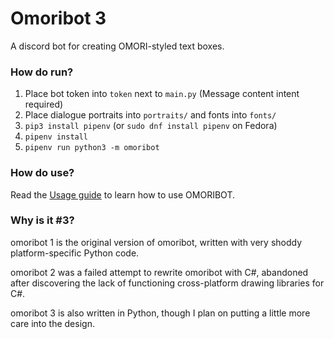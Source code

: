 # Omoribot 3

A discord bot for creating OMORI-styled text boxes.

### How do run?

1. Place bot token into `token` next to `main.py` (Message content intent required)
2. Place dialogue portraits into `portraits/` and fonts into `fonts/`
3. `pip3 install pipenv` (or `sudo dnf install pipenv` on Fedora)
4. `pipenv install`
5. `pipenv run python3 -m omoribot`

### How do use?

Read the [Usage guide](USAGE.md) to learn how to use OMORIBOT.

### Why is it #3?

omoribot 1 is the original version of omoribot,
written with very shoddy platform-specific Python code.

omoribot 2 was a failed attempt to rewrite omoribot with C#, abandoned
after discovering the lack of functioning cross-platform drawing libraries
for C#.

omoribot 3 is also written in Python, though I plan on putting a little more care into the design.
